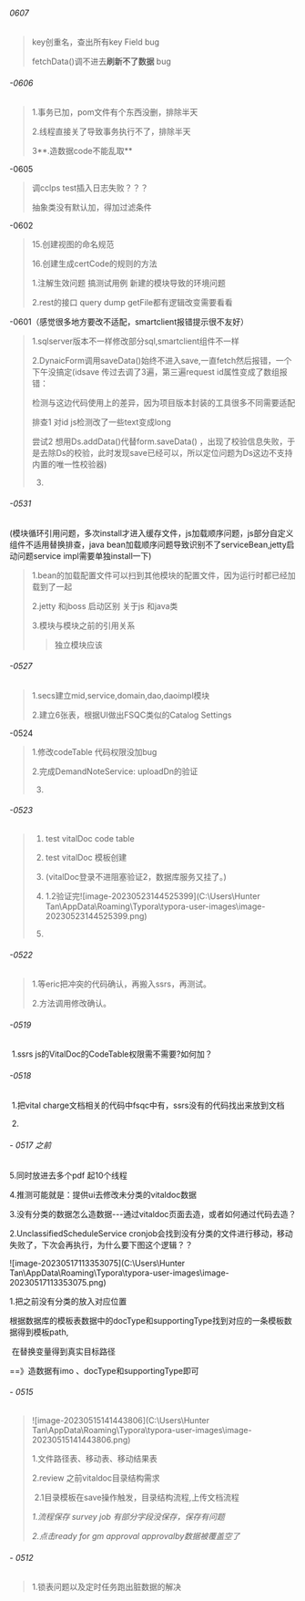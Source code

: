 ###### 0607

> key创重名，查出所有key Field  bug
>
> fetchData()调不进去**刷新不了数据** bug

###### -0606

> 1.事务已加，pom文件有个东西没删，排除半天
>
> 2.线程直接关了导致事务执行不了，排除半天
>
> 3**.造数据code不能乱取**

-0605

> 调cclps test插入日志失败？？？
>
> 抽象类没有默认加，得加过滤条件
>
> 

-0602

> 15.创建视图的命名规范
>
> 16.创建生成certCode的规则的方法
>
> 1.注解生效问题 搞测试用例 新建的模块导致的环境问题
>
> 2.rest的接口 query dump getFile都有逻辑改变需要看看

-0601（感觉很多地方要改不适配，smartclient报错提示很不友好）

> 1.sqlserver版本不一样修改部分sql,smartclient组件不一样
>
> 2.DynaicForm调用saveData()始终不进入save,一直fetch然后报错，一个下午没搞定(idsave 传过去调了3遍，第三遍request id属性变成了数组报错：
>
> 检测与这边代码使用上的差异，因为项目版本封装的工具很多不同需要适配
>
> 排查1 对id js检测改了一些text变成long
>
>  尝试2 想用Ds.addData()代替form.saveData() ，出现了校验信息失败，于是去除Ds的校验，此时发现save已经可以，所以定位问题为Ds这边不支持内置的唯一性校验器)
>
> 3.

###### -0531

(模块循环引用问题，多次install才进入缓存文件，js加载顺序问题，js部分自定义组件不适用替换排查，java bean加载顺序问题导致识别不了serviceBean,jetty启动问题service impl需要单独install一下)

> 1.bean的加载配置文件可以扫到其他模块的配置文件，因为运行时都已经加载到了一起
>
> 2.jetty 和jboss 启动区别 关于js 和java类
>
> 3.模块与模块之前的引用关系
>
> > 独立模块应该

###### -0527    

> 1.secs建立mid,service,domain,dao,daoimpl模块
>
> 2.建立6张表，根据UI做出FSQC类似的Catalog Settings

-0524

> 1.修改codeTable 代码权限没加bug
>
> 2.完成DemandNoteService: uploadDn的验证
>
> 3.

###### -0523

>1. test vitalDoc code table  
>
>2. test vitalDoc 模板创建
>3. (vitalDoc登录不进阻塞验证2，数据库服务又挂了。)
>
>4. 1.2验证完![image-20230523144525399](C:\Users\Hunter Tan\AppData\Roaming\Typora\typora-user-images\image-20230523144525399.png)
>
>5.

###### -0522

> 1.等eric把冲突的代码确认，再搬入ssrs，再测试。
>
> 2.方法调用修改确认。

###### -0519

​     1.ssrs js的VitalDoc的CodeTable权限需不需要?如何加？

###### -0518

​    1.把vital charge文档相关的代码中fsqc中有，ssrs没有的代码找出来放到文档

​     2.

###### - 0517  之前

5.同时放进去多个pdf 起10个线程

4.推测可能就是：提供ui去修改未分类的vitaldoc数据

3.没有分类的数据怎么造数据---通过vitaldoc页面去造，或者如何通过代码去造？

2.UnclassifiedScheduleService cronjob会找到没有分类的文件进行移动，移动失败了，下次会再执行，为什么要下图这个逻辑？？

![image-20230517113353075](C:\Users\Hunter Tan\AppData\Roaming\Typora\typora-user-images\image-20230517113353075.png)

1.把之前没有分类的放入对应位置  

​         根据数据库的模板表数据中的docType和supportingType找到对应的一条模板数据得到模板path,

​          在替换变量得到真实目标路径

==》造数据有imo 、docType和supportingType即可

###### - 0515

> ![image-20230515141443806](C:\Users\Hunter Tan\AppData\Roaming\Typora\typora-user-images\image-20230515141443806.png)
>
> 1.文件路径表、移动表、移动结果表  
>
> 2.review 之前vitaldoc目录结构需求
>
> ​    2.1目录模板在save操作触发，目录结构流程,上传文档流程
>
> *1.流程保存 survey job 有部分字段没保存，保存有问题*
>
> *2.点击ready for gm approval approvalby数据被覆盖空了*

###### - 0512

> 1.锁表问题以及定时任务跑出脏数据的解决    

